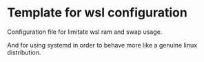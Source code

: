 # Template for wsl configuration
Configuration file for limitate wsl ram and swap usage.

And for using systemd in order to behave more like a genuine linux distribution.
